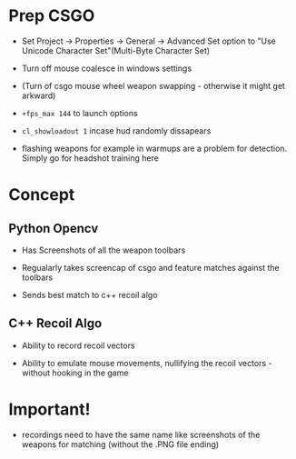 # Prep CSGO

* Set Project -> Properties -> General -> Advanced Set option to "Use Unicode Character Set"(Multi-Byte Character Set)

* Turn off mouse coalesce in windows settings

* (Turn of csgo mouse wheel weapon swapping - otherwise it might get arkward)

* `+fps_max 144` to launch options

* `cl_showloadout 1` incase hud randomly dissapears

* flashing weapons for example in warmups are a problem for detection. Simply go for headshot training here

# Concept

## Python Opencv

* Has Screenshots of all the weapon toolbars

* Regualarly takes screencap of csgo and feature matches against the toolbars

* Sends best match to c++ recoil algo

## C++ Recoil Algo

* Ability to record recoil vectors

* Ability to emulate mouse movements, nullifying the recoil vectors - without hooking in the game

# Important!

* recordings need to have the same name like screenshots of the weapons for matching (without the .PNG file ending)